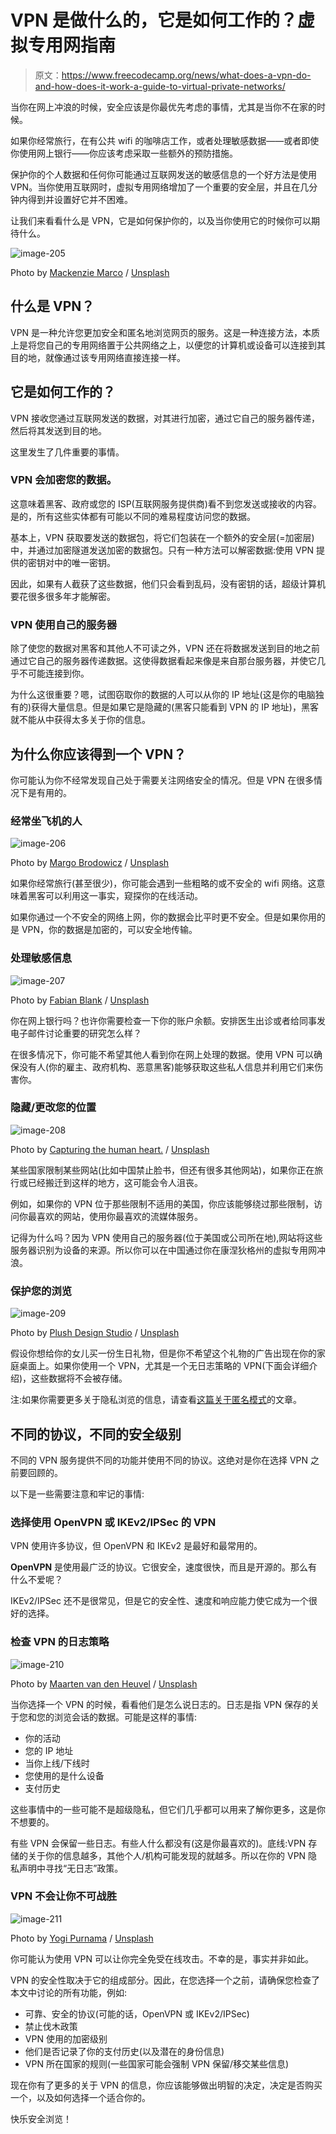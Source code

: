 # VPN 是做什么的，它是如何工作的？虚拟专用网指南

> 原文：<https://www.freecodecamp.org/news/what-does-a-vpn-do-and-how-does-it-work-a-guide-to-virtual-private-networks/>

当你在网上冲浪的时候，安全应该是你最优先考虑的事情，尤其是当你不在家的时候。

如果你经常旅行，在有公共 wifi 的咖啡店工作，或者处理敏感数据——或者即使你使用网上银行——你应该考虑采取一些额外的预防措施。

保护你的个人数据和任何你可能通过互联网发送的敏感信息的一个好方法是使用 VPN。当你使用互联网时，虚拟专用网络增加了一个重要的安全层，并且在几分钟内得到并设置好它并不困难。

让我们来看看什么是 VPN，它是如何保护你的，以及当你使用它的时候你可以期待什么。

![image-205](img/143f247d05e40529c6418897acf517bb.png)

Photo by [Mackenzie Marco](https://unsplash.com/@kenziem?utm_source=ghost&utm_medium=referral&utm_campaign=api-credit) / [Unsplash](https://unsplash.com/?utm_source=ghost&utm_medium=referral&utm_campaign=api-credit)

## 什么是 VPN？

VPN 是一种允许您更加安全和匿名地浏览网页的服务。这是一种连接方法，本质上是将您自己的专用网络置于公共网络之上，以便您的计算机或设备可以连接到其目的地，就像通过该专用网络直接连接一样。

## 它是如何工作的？

VPN 接收您通过互联网发送的数据，对其进行加密，通过它自己的服务器传递，然后将其发送到目的地。

这里发生了几件重要的事情。

### VPN 会加密您的数据。

这意味着黑客、政府或您的 ISP(互联网服务提供商)看不到您发送或接收的内容。是的，所有这些实体都有可能以不同的难易程度访问您的数据。

基本上，VPN 获取要发送的数据包，将它们包装在一个额外的安全层(=加密层)中，并通过加密隧道发送加密的数据包。只有一种方法可以解密数据:使用 VPN 提供的密钥对中的唯一密钥。

因此，如果有人截获了这些数据，他们只会看到乱码，没有密钥的话，超级计算机要花很多很多年才能解密。

### VPN 使用自己的服务器

除了使您的数据对黑客和其他人不可读之外，VPN 还在将数据发送到目的地之前通过它自己的服务器传递数据。这使得数据看起来像是来自那台服务器，并使它几乎不可能连接到你。

为什么这很重要？嗯，试图窃取你的数据的人可以从你的 IP 地址(这是你的电脑独有的)获得大量信息。但是如果它是隐藏的(黑客只能看到 VPN 的 IP 地址)，黑客就不能从中获得太多关于你的信息。

## 为什么你应该得到一个 VPN？

你可能认为你不经常发现自己处于需要关注网络安全的情况。但是 VPN 在很多情况下是有用的。

### 经常坐飞机的人

![image-206](img/00c17ea10567a9a2126754ed25e1f9cd.png)

Photo by [Margo Brodowicz](https://unsplash.com/@margobr?utm_source=ghost&utm_medium=referral&utm_campaign=api-credit) / [Unsplash](https://unsplash.com/?utm_source=ghost&utm_medium=referral&utm_campaign=api-credit)

如果你经常旅行(甚至很少)，你可能会遇到一些粗略的或不安全的 wifi 网络。这意味着黑客可以利用这一事实，窥探你的在线活动。

如果你通过一个不安全的网络上网，你的数据会比平时更不安全。但是如果你用的是 VPN，你的数据是加密的，可以安全地传输。

### 处理敏感信息

![image-207](img/1b14235687619d8218fdcc053b3301af.png)

Photo by [Fabian Blank](https://unsplash.com/@blankerwahnsinn?utm_source=ghost&utm_medium=referral&utm_campaign=api-credit) / [Unsplash](https://unsplash.com/?utm_source=ghost&utm_medium=referral&utm_campaign=api-credit)

你在网上银行吗？也许你需要检查一下你的账户余额。安排医生出诊或者给同事发电子邮件讨论重要的研究怎么样？

在很多情况下，你可能不希望其他人看到你在网上处理的数据。使用 VPN 可以确保没有人(你的雇主、政府机构、恶意黑客)能够获取这些私人信息并利用它们来伤害你。

### 隐藏/更改您的位置

![image-208](img/606119012db0f946d8260b7595a885ae.png)

Photo by [Capturing the human heart.](https://unsplash.com/@dead____artist?utm_source=ghost&utm_medium=referral&utm_campaign=api-credit) / [Unsplash](https://unsplash.com/?utm_source=ghost&utm_medium=referral&utm_campaign=api-credit)

某些国家限制某些网站(比如中国禁止脸书，但还有很多其他网站)，如果你正在旅行或已经搬迁到这样的地方，这可能会令人沮丧。

例如，如果你的 VPN 位于那些限制不适用的美国，你应该能够绕过那些限制，访问你最喜欢的网站，使用你最喜欢的流媒体服务。

记得为什么吗？因为 VPN 使用自己的服务器(位于美国或公司所在地),网站将这些服务器识别为设备的来源。所以你可以在中国通过你在康涅狄格州的虚拟专用网冲浪。

### 保护您的浏览

![image-209](img/286677b4221f567d778dad194fc62834.png)

Photo by [Plush Design Studio](https://unsplash.com/@plushdesignstudio?utm_source=ghost&utm_medium=referral&utm_campaign=api-credit) / [Unsplash](https://unsplash.com/?utm_source=ghost&utm_medium=referral&utm_campaign=api-credit)

假设你想给你的女儿买一份生日礼物，但是你不希望这个礼物的广告出现在你的家庭桌面上。如果你使用一个 VPN，尤其是一个无日志策略的 VPN(下面会详细介绍)，这些数据将不会被存储。

注:如果你需要更多关于隐私浏览的信息，请查看[这篇关于匿名模式](https://www.freecodecamp.org/news/private-browser-how-to-use-incognito-mode-in-chrome-and-safari/)的文章。

## 不同的协议，不同的安全级别

不同的 VPN 服务提供不同的功能并使用不同的协议。这绝对是你在选择 VPN 之前要回顾的。

以下是一些需要注意和牢记的事情:

### 选择使用 OpenVPN 或 IKEv2/IPSec 的 VPN

VPN 使用许多协议，但 OpenVPN 和 IKEv2 是最好和最常用的。

**OpenVPN** 是使用最广泛的协议。它很安全，速度很快，而且是开源的。那么有什么不爱呢？

IKEv2/IPSec 还不是很常见，但是它的安全性、速度和响应能力使它成为一个很好的选择。

### 检查 VPN 的日志策略

![image-210](img/7b91af8c2e42b3d6f358c389ebfd5d34.png)

Photo by [Maarten van den Heuvel](https://unsplash.com/@mvdheuvel?utm_source=ghost&utm_medium=referral&utm_campaign=api-credit) / [Unsplash](https://unsplash.com/?utm_source=ghost&utm_medium=referral&utm_campaign=api-credit)

当你选择一个 VPN 的时候，看看他们是怎么说日志的。日志是指 VPN 保存的关于您和您的浏览会话的数据。可能是这样的事情:

*   你的活动
*   您的 IP 地址
*   当你上线/下线时
*   您使用的是什么设备
*   支付历史

这些事情中的一些可能不是超级隐私，但它们几乎都可以用来了解你更多，这是你不想要的。

有些 VPN 会保留一些日志。有些人什么都没有(这是你最喜欢的)。底线:VPN 存储的关于你的信息越多，其他个人/机构可能发现的就越多。所以在你的 VPN 隐私声明中寻找“无日志”政策。

### VPN 不会让你不可战胜

![image-211](img/5d1aa075066c6d3e720b4103edd01b24.png)

Photo by [Yogi Purnama](https://unsplash.com/@yogipurnama?utm_source=ghost&utm_medium=referral&utm_campaign=api-credit) / [Unsplash](https://unsplash.com/?utm_source=ghost&utm_medium=referral&utm_campaign=api-credit)

你可能认为使用 VPN 可以让你完全免受在线攻击。不幸的是，事实并非如此。

VPN 的安全性取决于它的组成部分。因此，在您选择一个之前，请确保您检查了本文中讨论的所有功能，例如:

*   可靠、安全的协议(可能的话，OpenVPN 或 IKEv2/IPSec)
*   禁止伐木政策
*   VPN 使用的加密级别
*   他们是否记录了你的支付历史(以及潜在的身份信息)
*   VPN 所在国家的规则(一些国家可能会强制 VPN 保留/移交某些信息)

现在你有了更多的关于 VPN 的信息，你应该能够做出明智的决定，决定是否购买一个，以及如何选择一个适合你的。

快乐安全浏览！